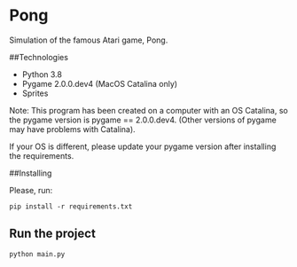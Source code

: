 # Pong

Simulation of the famous Atari game, Pong.

##Technologies

* Python 3.8
* Pygame 2.0.0.dev4 (MacOS Catalina only) 
* Sprites

Note: This program has been created on a computer with an OS Catalina, so the pygame version is pygame == 2.0.0.dev4. (Other versions of pygame may have problems with Catalina).

If your OS is different, please update your pygame version after installing the requirements.

##Installing 

Please, run: 

```
pip install -r requirements.txt
```


## Run the project 

```
python main.py  

```
